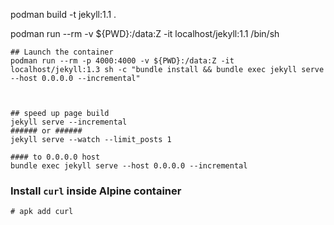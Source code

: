 podman build -t jekyll:1.1 .

podman run --rm -v ${PWD}:/data:Z -it localhost/jekyll:1.1 /bin/sh


```shell
## Launch the container 
podman run --rm -p 4000:4000 -v ${PWD}:/data:Z -it localhost/jekyll:1.3 sh -c "bundle install && bundle exec jekyll serve --host 0.0.0.0 --incremental"



## speed up page build
jekyll serve --incremental
###### or ######
jekyll serve --watch --limit_posts 1

#### to 0.0.0.0 host
bundle exec jekyll serve --host 0.0.0.0 --incremental
```

### Install `curl` inside Alpine container

```shell
# apk add curl
```